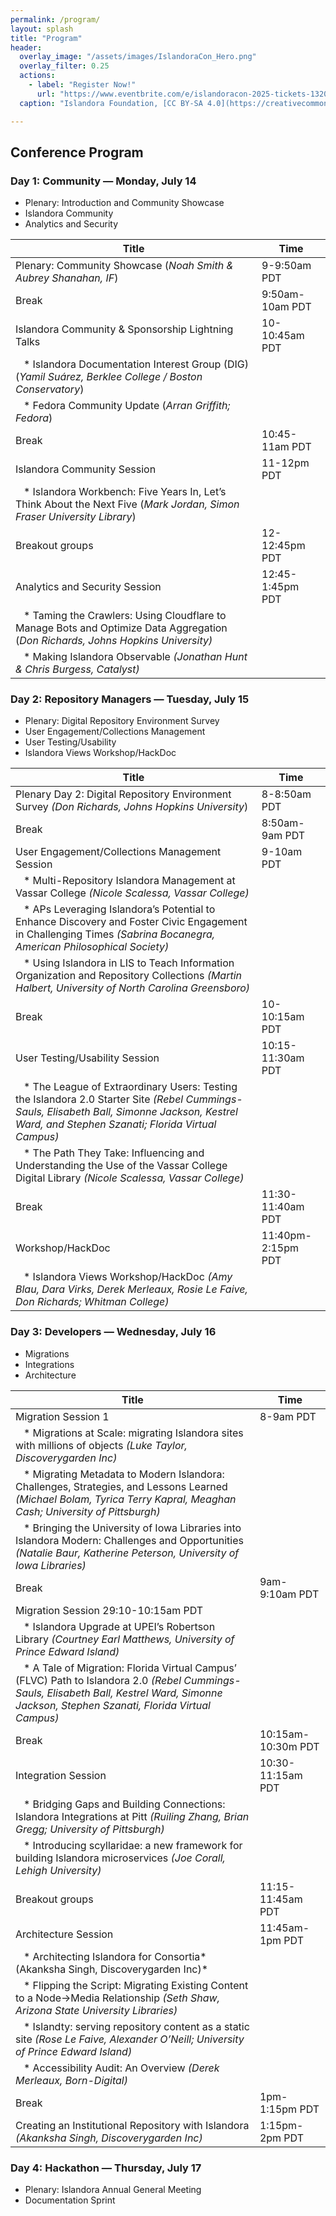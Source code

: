 ```yaml
---
permalink: /program/
layout: splash
title: "Program"
header: 
  overlay_image: "/assets/images/IslandoraCon_Hero.png"
  overlay_filter: 0.25
  actions:
    - label: "Register Now!"
      url: "https://www.eventbrite.com/e/islandoracon-2025-tickets-1320564527049?aff=oddtdtcreator"
  caption: "Islandora Foundation, [CC BY-SA 4.0](https://creativecommons.org/licenses/by-sa/4.0)"

---
```

## Conference Program

### Day 1: Community — Monday, July 14
- Plenary: Introduction and Community Showcase
- Islandora Community
- Analytics and Security

| Title                                                                                                                                             | Time            |
|---------------------------------------------------------------------------------------------------------------------------------------------------|-----------------|
| Plenary: Community Showcase (*Noah Smith & Aubrey Shanahan, IF*)                                                                                  | 9-9:50am PDT    |
| Break                                                                                                                                             | 9:50am-10am PDT |
| Islandora Community & Sponsorship Lightning Talks                                                                                                 | 10-10:45am PDT  |
| &nbsp;&nbsp;&nbsp;* Islandora Documentation Interest Group (DIG) (*Yamil Suárez, Berklee College / Boston Conservatory*)                          |                 |
| &nbsp;&nbsp;&nbsp;* Fedora Community Update (*Arran Griffith; Fedora*)                                                                            |                 |
| Break                                                                                                                                             | 10:45-11am PDT  |
| Islandora Community Session                                                                                                                       | 11-12pm PDT     |
| &nbsp;&nbsp;&nbsp;* Islandora Workbench: Five Years In, Let’s Think About the Next Five (*Mark Jordan, Simon Fraser University Library*)          |                 |
| Breakout groups                                                                                                                                   |12-12:45pm PDT|
| Analytics and Security Session                                                                                                                    |12:45-1:45pm PDT|
| &nbsp;&nbsp;&nbsp;* Taming the Crawlers: Using Cloudflare to Manage Bots and Optimize Data Aggregation (*Don Richards, Johns Hopkins University)* ||
| &nbsp;&nbsp;&nbsp;* Making Islandora Observable *(Jonathan Hunt & Chris Burgess, Catalyst)*                                                       ||

### Day 2: Repository Managers — Tuesday, July 15
- Plenary: Digital Repository Environment Survey
- User Engagement/Collections Management
- User Testing/Usability
- Islandora Views Workshop/HackDoc

| Title                                                                                                                                                                                                              | Time          |
|--------------------------------------------------------------------------------------------------------------------------------------------------------------------------------------------------------------------|---------------|
| Plenary Day 2: Digital Repository Environment Survey *(Don Richards, Johns Hopkins University*)                                                                                                                    | 8-8:50am PDT  |
| Break                                                                                                                                                                                                              | 8:50am-9am PDT |
| User Engagement/Collections Management Session                                                                                                                                                                     | 9-10am PDT    |
| &nbsp;&nbsp;&nbsp;* Multi-Repository Islandora Management at Vassar College *(Nicole Scalessa, Vassar College)*                                                                                                    ||
| &nbsp;&nbsp;&nbsp;* APs Leveraging Islandora’s Potential to Enhance Discovery and Foster Civic Engagement in Challenging Times *(Sabrina Bocanegra, American Philosophical Society)*                               ||
| &nbsp;&nbsp;&nbsp;* Using Islandora in LIS to Teach Information Organization and Repository Collections *(Martin Halbert,	University of North Carolina Greensboro)*                                                ||
| Break                                                                                                                                                                                                              |10-10:15am PDT|
| User Testing/Usability Session                                                                                                                                                                                     |10:15-11:30am PDT|
| &nbsp;&nbsp;&nbsp;* The League of Extraordinary Users: Testing the Islandora 2.0 Starter Site *(Rebel Cummings-Sauls, Elisabeth Ball, Simonne Jackson, Kestrel Ward, and Stephen Szanati; Florida Virtual Campus)* ||
| &nbsp;&nbsp;&nbsp;* The Path They Take: Influencing and Understanding the Use of the Vassar College Digital Library	*(Nicole Scalessa, Vassar College)*                                                            ||
| Break                                                                                                                                                                                                              |11:30-11:40am PDT|
| Workshop/HackDoc                                                                                                                                                                                                   |11:40pm-2:15pm PDT|
| &nbsp;&nbsp;&nbsp;* Islandora Views Workshop/HackDoc *(Amy Blau, Dara Virks, Derek Merleaux, Rosie Le Faive, Don Richards; Whitman College)*                                                                       ||

### Day 3: Developers — Wednesday, July 16
- Migrations
- Integrations
- Architecture

| Title                                                                                                                                                                                                          | Time               |
|----------------------------------------------------------------------------------------------------------------------------------------------------------------------------------------------------------------|--------------------|
| Migration Session 1                                                                                                                                                                                            | 8-9am PDT          |
| &nbsp;&nbsp;&nbsp;* Migrations at Scale: migrating Islandora sites with millions of objects *(Luke Taylor, Discoverygarden Inc)*                                                                               |                    |
| &nbsp;&nbsp;&nbsp;* Migrating Metadata to Modern Islandora: Challenges, Strategies, and Lessons Learned *(Michael Bolam, Tyrica Terry Kapral, Meaghan Cash; University of Pittsburgh)*                         |                    |
| &nbsp;&nbsp;&nbsp;* Bringing the University of Iowa Libraries into Islandora Modern: Challenges and Opportunities	*(Natalie Baur, Katherine Peterson, University of Iowa Libraries)*                           |                    |
| Break                                                                                                                                                                                                          | 9am-9:10am PDT     |
| Migration Session 29:10-10:15am PDT                                                                                                                                                                            |
| &nbsp;&nbsp;&nbsp;* Islandora Upgrade at UPEI’s Robertson Library *(Courtney Earl Matthews,	University of Prince Edward Island)*                                                                               |                    |
| &nbsp;&nbsp;&nbsp;* A Tale of Migration: Florida Virtual Campus’ (FLVC) Path to Islandora 2.0 *(Rebel Cummings-Sauls, Elisabeth Ball, Kestrel Ward, Simonne Jackson, Stephen Szanati, Florida Virtual Campus)* |                    |
| Break                                                                                                                                                                                                          | 10:15am-10:30m PDT |
| Integration Session                                                                                                                                                                                            | 10:30-11:15am PDT  |
| &nbsp;&nbsp;&nbsp;* Bridging Gaps and Building Connections: Islandora Integrations at Pitt *(Ruiling Zhang, Brian Gregg; University of Pittsburgh)*                                                            |                    |
| &nbsp;&nbsp;&nbsp;* Introducing scyllaridae: a new framework for building Islandora microservices *(Joe Corall,	Lehigh University)*                                                                            |                    |
| Breakout groups                                                                                                                                                                                                | 11:15-11:45am PDT  |
| Architecture Session                                                                                                                                                                                           | 11:45am-1pm PDT    |
| &nbsp;&nbsp;&nbsp;* Architecting Islandora for Consortia* (Akanksha Singh, Discoverygarden Inc)*                                                                                                               |                    |
| &nbsp;&nbsp;&nbsp;* Flipping the Script: Migrating Existing Content to a Node→Media Relationship *(Seth Shaw, Arizona State University Libraries)*                                                             |                    |
| &nbsp;&nbsp;&nbsp;* Islandty: serving repository content as a static site *(Rose Le Faive, Alexander O’Neill;	University of Prince Edward Island)*                                                             |                    |
| &nbsp;&nbsp;&nbsp;* Accessibility Audit: An Overview *(Derek Merleaux, Born-Digital)*                                                                                                                          |                    |
| Break                                                                                                                                                                                                          | 1pm-1:15pm PDT     |
| Creating an Institutional Repository with Islandora *(Akanksha Singh, Discoverygarden Inc)*                                                                                                                    | 1:15pm-2pm PDT     |

### Day 4: Hackathon — Thursday, July 17

- Plenary: Islandora Annual General Meeting
- Documentation Sprint
